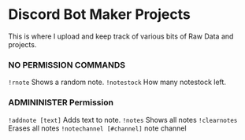 # Discord Bot Maker Projects    
This is where I upload and keep track of various bits of Raw Data and projects.    

### NO PERMISSION COMMANDS
`!rnote` Shows a random note.
`!notestock` How many notestock left.

### ADMININISTER Permission
`!addnote [text]` Adds text to note.
`!notes` Shows all notes
`!clearnotes` Erases all notes
`!notechannel [#channel]` note channel
